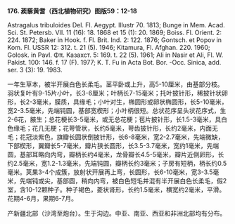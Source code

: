 **176. 蒺藜黄耆（西北植物研究）图版59：12-18**

Astragalus tribuloides Del. Fl. Aegypt. Illustr 70. 1813; Bunge in Mem. Acad. Sci. St. Petersb. VII. 11 (16): 18. 1868 et 15 (1): 20. 1869; Boiss. Fl. Orient. 2: 224. 1872; Baker in Hook. f. Fl. Brit. Ind. 2: 122. 1876; Gontsch. et Popov in Kom. Fl. USSR 12: 312. t. 21 (5). 1946; Kitamura, Fl. Afghan. 220. 1960; Golosk. in Pavl. Φπ. Казахст. 5: 169. t. 22 (5). 1961; Ali in Nasir et Ali, Fl. W. Pakist. 100: 146. f. 17 (F). 1977; K. T. Fu in Acta Bot. Bor. -Occ. Sinica, add. ser. 3 (3): 19. 1983.

一年生草本，被半开展白色长柔毛。茎平卧或上升，高5-10厘米，由基部分枝。羽状复叶有9-15片小叶，长3-6厘米；叶柄长7-15毫米；托叶披针形，稀披针状卵形，长2-3毫米，膜质，具缘毛；小叶对生，椭圆形或卵状椭圆形，长5-10毫米，宽2-3.5毫米，先端钝圆，基部宽楔形；小叶柄很短。总状花序呈头状花序式，生2-6花，腋生；总花梗长3-5毫米，或无总花梗；苞片披针形，长1.5-3毫米，具白色缘毛；花几无梗；花萼管状，长约5毫米，萼齿披针形，长约2毫米，内面无毛；花冠淡紫色，旗瓣长圆状倒披针形，长6-8毫米，宽2-2.7毫米，先端微缺，下部楔形，翼瓣长5-7毫米，瓣片狭长圆形，长3.5-3.7毫米，宽约1毫米，先端圆，基部耳略向内弯，瓣柄长约4毫米，龙骨瓣长4.5-5毫米，瓣片近倒卵形，长约2.5毫米，宽1.2-1.3毫米，先端钝圆，瓣柄长约3毫米；子房有短柄，柄长约0.5毫米。荚果3-4个成簇，放射状开展再上弯，长圆形，长6-10毫米，宽3-3.5毫米，先端钝或尖，基部圆，稍向内弯，被白色短毛并混有半开展白色长柔毛，假2室，含10-12颗种子。种子褐色，菱状肾形，长约1.5毫米，横宽约2毫米，平滑。花期4-6月，果期6-7月。

产新疆北部（沙湾至炮台）。生于沟边。中亚、南亚、西亚和非洲北部均有分布。
